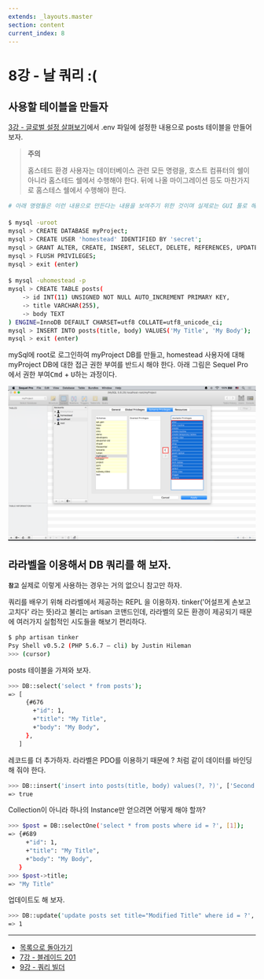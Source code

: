 ```yaml
---
extends: _layouts.master
section: content
current_index: 8
---
```


# 8강 - 날 쿼리 :(

## 사용할 테이블을 만들자

[3강 - 글로벌 설정 살펴보기](03-configuration.md)에서 .env 파일에 설정한 내용으로 posts 테이블을 만들어 보자.
 
> **주의**
>
> 홈스테드 환경 사용자는 데이터베이스 관련 모든 명령을, 호스트 컴퓨터의 쉘이 아니라 홈스테드 쉘에서 수행해야 한다. 뒤에 나올 마이그레이션 등도 마찬가지로 홈스테스 쉘에서 수행해야 한다.

```bash
# 아래 명령들은 이런 내용으로 만든다는 내용을 보여주기 위한 것이며 실제로는 GUI 툴로 해도 무방하다.

$ mysql -uroot
mysql > CREATE DATABASE myProject;
mysql > CREATE USER 'homestead' IDENTIFIED BY 'secret';
mysql > GRANT ALTER, CREATE, INSERT, SELECT, DELETE, REFERENCES, UPDATE, DROP, EXECUTE, LOCK TABLES, INDEX ON myProject.* TO 'homestead';
mysql > FLUSH PRIVILEGES;
mysql > exit (enter)

$ mysql -uhomestead -p
mysql > CREATE TABLE posts(
    -> id INT(11) UNSIGNED NOT NULL AUTO_INCREMENT PRIMARY KEY,
    -> title VARCHAR(255),
    -> body TEXT
) ENGINE=InnoDB DEFAULT CHARSET=utf8 COLLATE=utf8_unicode_ci;
mysql > INSERT INTO posts(title, body) VALUES('My Title', 'My Body');
mysql > exit (enter)
```

mySql에 root로 로그인하여 myProject DB를 만들고, homestead 사용자에 대해 myProject DB에 대한 접근 권한 부여를 반드시 해야 한다. 아래 그림은 Sequel Pro 에서 권한 부여<kbd>Cmd</kbd> + <kbd>U</kbd>하는 과정이다.

![](./images/08-raw-queries-img-01.png)

## 라라벨을 이용해서 DB 쿼리를 해 보자. 

**`참고`** 실제로 이렇게 사용하는 경우는 거의 없으니 참고만 하자.

쿼리를 배우기 위해 라라벨에서 제공하는 REPL 을 이용하자. tinker('어설프게 손보고 고치다' 라는 뜻)라고 불리는 artisan 코맨드인데, 라라벨의 모든 환경이 제공되기 때문에 여러가지 실험적인 시도들을 해보기 편리하다.

```bash
$ php artisan tinker
Psy Shell v0.5.2 (PHP 5.6.7 — cli) by Justin Hileman
>>> (cursor)
```

posts 테이블을 가져와 보자.

```bash
>>> DB::select('select * from posts');
=> [
     {#676
       +"id": 1,
       +"title": "My Title",
       +"body": "My Body",
     },
   ]
```

레코드를 더 추가하자. 라라벨은 PDO를 이용하기 때문에 ? 처럼 같이 데이터를 바인딩해 줘야 한다.

```bash
>>> DB::insert('insert into posts(title, body) values(?, ?)', ['Second Title', 'Second Body']);
=> true
```

Collection이 아니라 하나의 Instance만 얻으려면 어떻게 해야 할까?

```bash
>>> $post = DB::selectOne('select * from posts where id = ?', [1]);
=> {#689
     +"id": 1,
     +"title": "My Title",
     +"body": "My Body",
   }
>>> $post->title;
=> "My Title"
```

업데이트도 해 보자.

```bash
>>> DB::update('update posts set title="Modified Title" where id = ?', [2]);
=> 1
```

<!--@start-->
---

- [목록으로 돌아가기](../readme.md)
- [7강 - 블레이드 201](07-blade-201.md)
- [9강 - 쿼리 빌더](09-query-builder.md)
<!--@end-->

